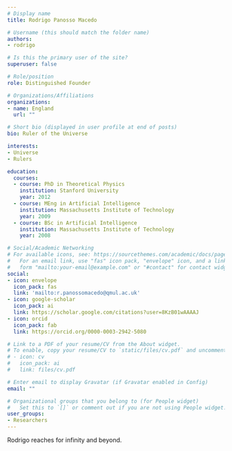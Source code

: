 ```yaml
---
# Display name
title: Rodrigo Panosso Macedo

# Username (this should match the folder name)
authors:
- rodrigo

# Is this the primary user of the site?
superuser: false

# Role/position
role: Distinguished Founder

# Organizations/Affiliations
organizations:
- name: England
  url: ""

# Short bio (displayed in user profile at end of posts)
bio: Ruler of the Universe

interests:
- Universe
- Rulers

education:
  courses:
  - course: PhD in Theoretical Physics
    institution: Stanford University
    year: 2012
  - course: MEng in Artificial Intelligence
    institution: Massachusetts Institute of Technology
    year: 2009
  - course: BSc in Artificial Intelligence
    institution: Massachusetts Institute of Technology
    year: 2008

# Social/Academic Networking
# For available icons, see: https://sourcethemes.com/academic/docs/page-builder/#icons
#   For an email link, use "fas" icon pack, "envelope" icon, and a link in the
#   form "mailto:your-email@example.com" or "#contact" for contact widget.
social:
- icon: envelope
  icon_pack: fas
  link: 'mailto:r.panossomacedo@qmul.ac.uk'
- icon: google-scholar
  icon_pack: ai
  link: https://scholar.google.com/citations?user=8KzB01wAAAAJ
- icon: orcid
  icon_pack: fab
  link: https://orcid.org/0000-0003-2942-5080

# Link to a PDF of your resume/CV from the About widget.
# To enable, copy your resume/CV to `static/files/cv.pdf` and uncomment the lines below.
# - icon: cv
#   icon_pack: ai
#   link: files/cv.pdf

# Enter email to display Gravatar (if Gravatar enabled in Config)
email: ""

# Organizational groups that you belong to (for People widget)
#   Set this to `[]` or comment out if you are not using People widget.
user_groups:
- Researchers
---
```


Rodrigo reaches for infinity and beyond.